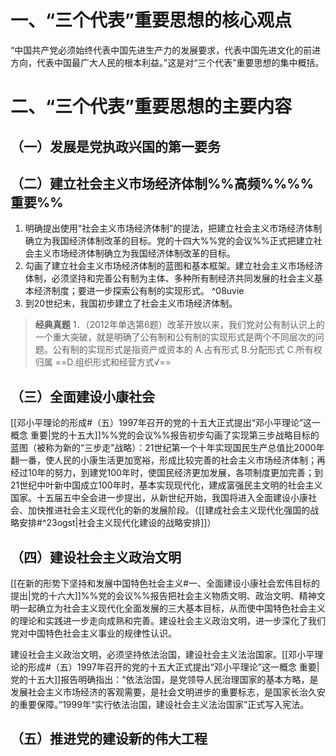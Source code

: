 # 一、“三个代表”重要思想的核心观点
“中国共产党必须始终代表中国先进生产力的发展要求，代表中国先进文化的前进方向，代表中国最广大人民的根本利益。”这是对“三个代表”重要思想的集中概括。
# 二、“三个代表”重要思想的主要内容
## （一）发展是党执政兴国的第一要务
## （二）建立社会主义市场经济体制%%高频%%%%重要%%
1. 明确提出使用“社会主义市场经济体制”的提法，把建立社会主义市场经济体制确立为我国经济体制改革的目标。党的十四大%%党的会议%%正式把建立社会主义市场经济体制确立为我国经济体制改革的目标。
2. 勾画了建立社会主义市场经济体制的蓝图和基本框架。建立社会主义市场经济体制，必须坚持和完善公有制为主体、多种所有制经济共同发展的社会主义基本经济制度；要进一步探索公有制的实现形式。 ^08uvie
3. 到20世纪末，我国初步建立了社会主义市场经济体制。

>**经典真题**
1．（2012年单选第6题）改革开放以来，我们党对公有制认识上的一个重大突破，就是明确了公有制和公有制的实现形式是两个不同层次的问题。公有制的实现形式是指资产或资本的
A.占有形式
B.分配形式
C.所有权归属
==D.组织形式和经营方式√==
## （三）全面建设小康社会
[[邓小平理论的形成#（五）1997年召开的党的十五大正式提出“邓小平理论”这一概念 重要|党的十五大]]%%党的会议%%报告初步勾画了实现第三步战略目标的蓝图（被称为新的“三步走”战略）：21世纪第一个十年实现国民生产总值比2000年翻一番，使人民的小康生活更加宽裕，形成比较完善的社会主义市场经济体制；再经过10年的努力，到建党100年时，使国民经济更加发展，各项制度更加完善；到21世纪中叶新中国成立100年时，基本实现现代化，建成富强民主文明的社会主义国家。十五届五中全会进一步提出，从新世纪开始，我国将进入全面建设小康社会、加快推进社会主义现代化的新的发展阶段。（[[建成社会主义现代化强国的战略安排#^23ogst|社会主义现代化建设的战略安排]]）
## （四）建设社会主义政治文明
[[在新的形势下坚持和发展中国特色社会主义#一、全面建设小康社会宏伟目标的提出|党的十六大]]%%党的会议%%报告把社会主义物质文明、政治文明、精神文明一起确立为社会主义现代化全面发展的三大基本目标，从而使中国特色社会主义的理论和实践进一步走向成熟和完善。建设社会主义政治文明，进一步深化了我们党对中国特色社会主义事业的规律性认识。

建设社会主义政治文明，必须坚持依法治国，建设社会主义法治国家。[[邓小平理论的形成#（五）1997年召开的党的十五大正式提出“邓小平理论”这一概念 重要|党的十五大]]报告明确指出：“依法治国，是党领导人民治理国家的基本方略，是发展社会主义市场经济的客观需要，是社会文明进步的重要标志，是国家长治久安的重要保障。”1999年“实行依法治国，建设社会主义法治国家”正式写入宪法。
## （五）推进党的建设新的伟大工程